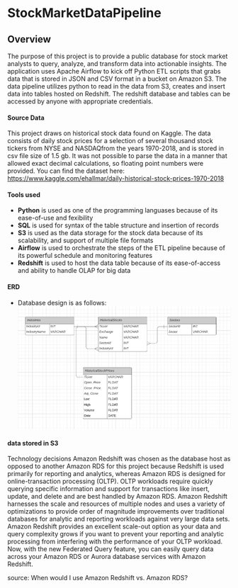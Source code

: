 # StockMarketDataPipeline

## Overview

The purpose of this project is to provide a public database for stock market analysts to query, analyze, and transform data into actionable insights. The application uses Apache Airflow to kick off Python ETL scripts that grabs data that is stored in JSON and CSV format in a bucket on Amazon S3. The data pipeline utilizes python to read in the data from S3, creates and insert data into tables hosted on Redshift. The redshift database and tables can be accessed by anyone with appropriate credentials.


#### **Source Data**
This project draws on historical stock data found on Kaggle. The data consists of daily stock prices for a selection of several thousand stock tickers from NYSE and NASDAQfrom the years 1970-2018, and is stored in csv file size of 1.5 gb. It was not possible to parse the data in a manner that allowed exact decimal calculations, so floating point numbers were provided. You can find the dataset here: https://www.kaggle.com/ehallmar/daily-historical-stock-prices-1970-2018

#### Tools used 
* **Python** is used as one of the programming languases because of its ease-of-use and fexibility 
* **SQL** is used for syntax of the table structure and insertion of records 
* **S3** is used as the data storage for the stock data because of its scalability, and support of multiple file formats 
* **Airflow** is used to orchestrate the steps of the ETL pipeline because of its powerful schedule and monitoring features
* **Redshift** is used to host the data table because of its ease-of-access and ability to handle OLAP for big data 


#### **ERD**
 * Database design is as follows:
![Database Design](https://github.com/sammcint/Data-Engineer-Nanodegree-Projects-Udacity/blob/master/images/Capstone-ERD.png)

#### **data stored in S3**


Technology decisions
Amazon Redshift was chosen as the database host as opposed to another Amazon RDS for this project because Redshift is used primarily for reporting and analytics, whereas Amazon RDS is designed for online-transaction processing (OLTP). OLTP workloads require quickly querying specific information and support for transactions like insert, update, and delete and are best handled by Amazon RDS. Amazon Redshift harnesses the scale and resources of multiple nodes and uses a variety of optimizations to provide order of magnitude improvements over traditional databases for analytic and reporting workloads against very large data sets. Amazon Redshift provides an excellent scale-out option as your data and query complexity grows if you want to prevent your reporting and analytic processing from interfering with the performance of your OLTP workload. Now, with the new Federated Query feature, you can easily query data across your Amazon RDS or Aurora database services with Amazon Redshift.

source: When would I use Amazon Redshift vs. Amazon RDS?
